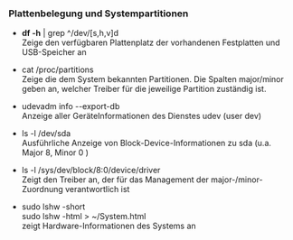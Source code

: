 ### Plattenbelegung und Systempartitionen

* **df -h** \| grep ^/dev/\[s,h,v\]d  
  Zeige den verfügbaren Plattenplatz der vorhandenen Festplatten und USB-Speicher an

* cat /proc/partitions  
  Zeige die dem System bekannten Partitionen. Die Spalten major/minor geben an, welcher Treiber für die jeweilige Partition zuständig ist.

* udevadm info --export-db  
  Anzeige aller GeräteInformationen des Dienstes udev \(user dev\)

* ls -l /dev/sda  
  Ausführliche Anzeige von Block-Device-Informationen zu sda \(u.a. Major 8, Minor 0 \)

* ls -l /sys/dev/block/8\:0/device/driver  
  Zeigt den Treiber an, der für das Management der major-/minor-Zuordnung verantwortlich ist

* sudo lshw -short   
  sudo lshw -html &gt; ~/System.html  
  zeigt Hardware-Informationen des Systems an



